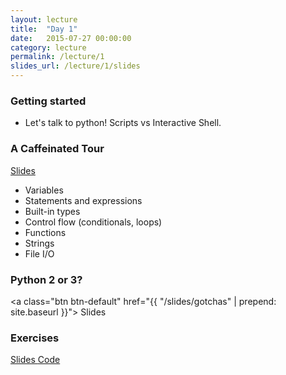 ```yaml
---
layout: lecture
title:  "Day 1"
date:   2015-07-27 00:00:00
category: lecture
permalink: /lecture/1
slides_url: /lecture/1/slides
---
```



### Getting started
- Let's talk to python! Scripts vs Interactive Shell.



<h3>A Caffeinated Tour</h3>
<a class="btn btn-default" href="{{ page.slides_url | prepend: site.baseurl }}">
<span class="glyphicon glyphicon-blackboard"></span> Slides
</a>

- Variables
- Statements and expressions
- Built-in types
- Control flow (conditionals, loops)
- Functions
- Strings
- File I/O

### Python 2 or 3?
<a class="btn btn-default" href="{{ "/slides/gotchas" | prepend: site.baseurl }}">
<span class="glyphicon glyphicon-blackboard"></span> Slides
</a>

### Exercises

<a class="btn btn-default" href="{{ '/slides/exercises' | prepend: site.baseurl }}">
<span class="glyphicon glyphicon-blackboard"></span> Slides
</a>
<a class="btn btn-default" href=""><span class="glyphicon glyphicon-console"></span> Code</a>



